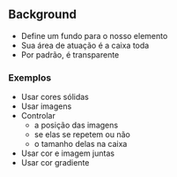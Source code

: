 ## Background 

- Define um fundo para o nosso elemento
- Sua área de atuação é a caixa toda
- Por padrão, é transparente

### Exemplos 

- Usar cores sólidas
- Usar imagens
- Controlar
    - a posição das imagens
    - se elas se repetem ou não
    - o tamanho delas na caixa
- Usar cor e imagem juntas
- Usar cor gradiente